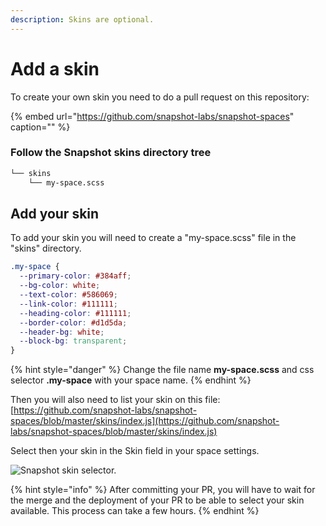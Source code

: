 ```yaml
---
description: Skins are optional.
---
```


# Add a skin

To create your own skin you need to do a pull request on this repository:

{% embed url="https://github.com/snapshot-labs/snapshot-spaces" caption="" %}

### Follow the Snapshot skins directory tree

```bash
└── skins
    └── my-space.scss
```

## Add your skin

To add your skin you will need to create a "my-space.scss" file in the "skins" directory.

```css
.my-space {
  --primary-color: #384aff;
  --bg-color: white;
  --text-color: #586069;
  --link-color: #111111;
  --heading-color: #111111;
  --border-color: #d1d5da;
  --header-bg: white;
  --block-bg: transparent;
}
```

{% hint style="danger" %}
Change the file name **my-space.scss** and css selector **.my-space** with your space name.
{% endhint %}

Then you will also need to list your skin on this file: [https://github.com/snapshot-labs/snapshot-spaces/blob/master/skins/index.js](https://github.com/snapshot-labs/snapshot-spaces/blob/master/skins/index.js)

Select then your skin in the Skin field in your space settings.

![Snapshot skin selector.](../.gitbook/assets/capture-de-cran-2020-12-30-a-09.33.58.png)

{% hint style="info" %}
After committing your PR, you will have to wait for the merge and the deployment of your PR to be able to select your skin available. This process can take a few hours.
{% endhint %}

